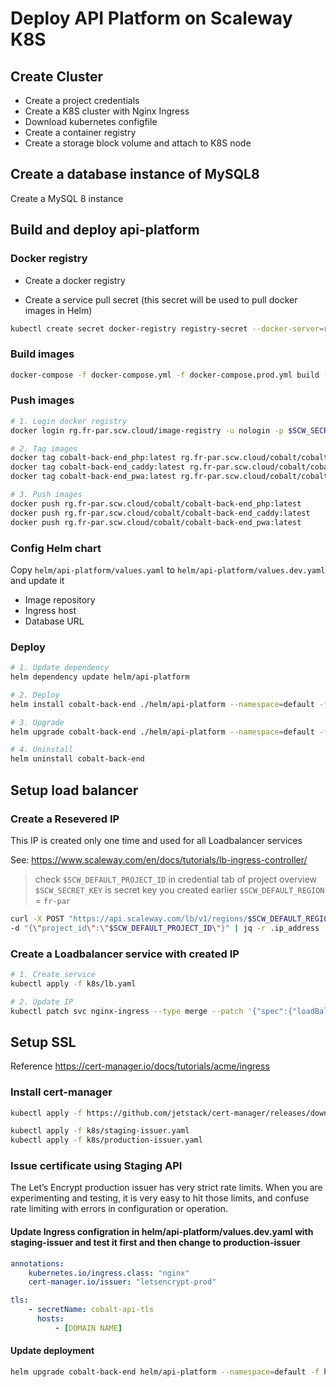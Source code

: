 # Deploy API Platform on Scaleway K8S

## Create Cluster

-   Create a project credentials
-   Create a K8S cluster with Nginx Ingress
-   Download kubernetes configfile
-   Create a container registry
-   Create a storage block volume and attach to K8S node

## Create a database instance of MySQL8

Create a MySQL 8 instance

## Build and deploy api-platform

### Docker registry

-   Create a docker registry

-   Create a service pull secret (this secret will be used to pull docker images in Helm)

```bash
kubectl create secret docker-registry registry-secret --docker-server=rg.fr-par.scw.cloud --docker-username=cobalt --docker-password=$SCW_SECRET_KEY --docker-email=devops@origamilab.ch
```

### Build images

```bash
docker-compose -f docker-compose.yml -f docker-compose.prod.yml build --no-cache
```

### Push images

```bash
# 1. Login docker registry
docker login rg.fr-par.scw.cloud/image-registry -u nologin -p $SCW_SECRET_KEY

# 2. Tag images
docker tag cobalt-back-end_php:latest rg.fr-par.scw.cloud/cobalt/cobalt-back-end_php:latest
docker tag cobalt-back-end_caddy:latest rg.fr-par.scw.cloud/cobalt/cobalt-back-end_caddy:latest
docker tag cobalt-back-end_pwa:latest rg.fr-par.scw.cloud/cobalt/cobalt-back-end_pwa:latest

# 3. Push images
docker push rg.fr-par.scw.cloud/cobalt/cobalt-back-end_php:latest
docker push rg.fr-par.scw.cloud/cobalt/cobalt-back-end_caddy:latest
docker push rg.fr-par.scw.cloud/cobalt/cobalt-back-end_pwa:latest
```

### Config Helm chart

Copy `helm/api-platform/values.yaml` to `helm/api-platform/values.dev.yaml` and update it

-   Image repository
-   Ingress host
-   Database URL

### Deploy

```bash
# 1. Update dependency
helm dependency update helm/api-platform

# 2. Deploy
helm install cobalt-back-end ./helm/api-platform --namespace=default -f helm/api-platform/values.dev.yaml

# 3. Upgrade
helm upgrade cobalt-back-end ./helm/api-platform --namespace=default -f helm/api-platform/values.dev.yaml

# 4. Uninstall
helm uninstall cobalt-back-end
```

## Setup load balancer

### Create a Resevered IP

This IP is created only one time and used for all Loadbalancer services

See: <https://www.scaleway.com/en/docs/tutorials/lb-ingress-controller/>

> check `$SCW_DEFAULT_PROJECT_ID` in credential tab of project overview
> `$SCW_SECRET_KEY` is secret key you created earlier
> `$SCW_DEFAULT_REGION` = `fr-par`

```bash
curl -X POST "https://api.scaleway.com/lb/v1/regions/$SCW_DEFAULT_REGION/ips" -H "X-Auth-Token: $SCW_SECRET_KEY" -H "Content-Type: application/json" \
-d "{\"project_id\":\"$SCW_DEFAULT_PROJECT_ID\"}" | jq -r .ip_address
```

### Create a Loadbalancer service with created IP

```bash
# 1. Create service
kubectl apply -f k8s/lb.yaml

# 2. Update IP
kubectl patch svc nginx-ingress --type merge --patch '{"spec":{"loadBalancerIP": "<IP>","type":"LoadBalancer"}}
```

## Setup SSL

Reference https://cert-manager.io/docs/tutorials/acme/ingress

### Install cert-manager

```bash
kubectl apply -f https://github.com/jetstack/cert-manager/releases/download/v1.5.3/cert-manager.yaml

kubectl apply -f k8s/staging-issuer.yaml
kubectl apply -f k8s/production-issuer.yaml
```

### Issue certificate using Staging API

The Let’s Encrypt production issuer has very strict rate limits. When you are experimenting and testing, it is very easy to hit those limits, and confuse rate limiting with errors in configuration or operation.

#### Update Ingress configration in helm/api-platform/values.dev.yaml with staging-issuer and test it first and then change to production-issuer

```yaml
annotations:
    kubernetes.io/ingress.class: "nginx"
    cert-manager.io/issuer: "letsencrypt-prod"

tls:
    - secretName: cobalt-api-tls
      hosts:
          - [DOMAIN NAME]
```

#### Update deployment

```bash
helm upgrade cobalt-back-end helm/api-platform --namespace=default -f helm/api-platform/values.dev.yaml
```
